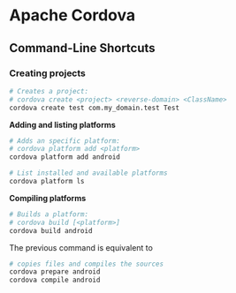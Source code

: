 Apache Cordova
==============

Command-Line Shortcuts
----------------------

### Creating projects
```bash
# Creates a project:
# cordova create <project> <reverse-domain> <ClassName>
cordova create test com.my_domain.test Test
```

**Adding and listing platforms**
```bash
# Adds an specific platform:
# cordova platform add <platform>
cordova platform add android

# List installed and available platforms
cordova platform ls
```

**Compiling platforms**
```bash
# Builds a platform:
# cordova build [<platform>]
cordova build android
```

The previous command is equivalent to
```bash
# copies files and compiles the sources
cordova prepare android
cordova compile android
```
